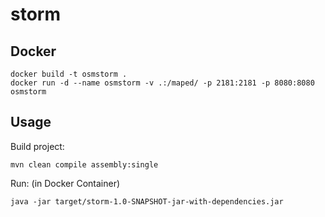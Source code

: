 # storm

## Docker
```
docker build -t osmstorm .
docker run -d --name osmstorm -v .:/maped/ -p 2181:2181 -p 8080:8080 osmstorm
```

## Usage
Build project:

```
mvn clean compile assembly:single
```

Run: (in Docker Container)

```
java -jar target/storm-1.0-SNAPSHOT-jar-with-dependencies.jar
```
